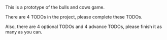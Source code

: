 This is a prototype of the bulls and cows game.

There are 4 TODOs in the project, please complete these TODOs.

Also, there are 4 optional TODOs and 4 advance TODOs, please finish it as many as you can.

